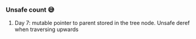 ### Unsafe count 😅
1. Day 7: mutable pointer to parent stored in the tree node. Unsafe deref when traversing upwards
